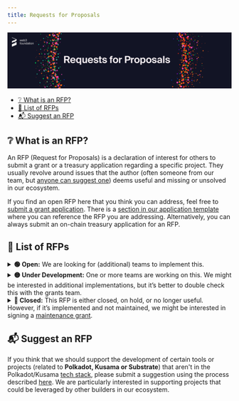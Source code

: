 ```yaml
---
title: Requests for Proposals
---
```


<p align="center">
  <img src="https://raw.githubusercontent.com/w3f/Grants-Program/master/static/img/rfp-header.png" style={{width:"1300px"}} />
</p>

- [❔ What is an RFP?](#-what-is-an-rfp)
- [📜 List of RFPs](#-list-of-rfps)
- [📬 Suggest an RFP](#-suggest-an-rfp)

## ❔ What is an RFP?

An RFP (Request for Proposals) is a declaration of interest for others to submit a grant or a treasury application regarding a specific project. They usually revolve around issues that the author (often someone from our team, but [anyone can suggest one](suggesting.md)) deems useful and missing or unsolved in our ecosystem.

If you find an open RFP here that you think you can address, feel free to [submit a grant application](process.md). There is a [section in our application template](https://github.com/w3f/Grants-Program/blob/master/applications/application-template.md#project-overview-page_facing_up) where you can reference the RFP you are addressing. Alternatively, you can always submit an on-chain treasury application for an RFP.


## 📜 List of RFPs

<details>
  <summary>
    <b>🟢 Open:</b> We are looking for (additional) teams to implement this.
  </summary>

  | RFP | Last Updated |
  | :-- | :----------: |
  | [Offline election tool](RFPs/offline_election_tool.md) | 22.09.2025 |

</details>

<details>
  <summary>
    <b>🟡 Under Development:</b> One or more teams are working on this. We might be interested in additional implementations, but it’s better to double check this with the grants team.
  </summary>

  | RFP | Last Updated |
  | :-- | :----------: |
  | [alternative_polkadot_host_implementations.md](RFPs/alternative_polkadot_host_implementations.md) | 02.03.2023 |
  | [analysis-website-and-data-platform.md](RFPs/analysis-website-and-data-platform.md) | 21.09.2023 |
  | [anti-collusion_infrastructure.md](RFPs/anti-collusion_infrastructure.md) | 21.09.2023 |
  | [data_analysis_tools.md](RFPs/data_analysis_tools.md) | 21.09.2023 |  
  | [decentralized-security-marketplace.md](RFPs/decentralized-security-marketplace.md) | 25.09.2023 |  
  | [identity-directory.md](RFPs/identity-directory.md) | 20.09.2023 |
  | [IDE_for_ink_Smart_Contracts.md](RFPs/IDE_for_ink_Smart_Contracts.md) | 20.09.2023 |
  | [implementation-benchmarking.md](RFPs/implementation-benchmarking.md) | 20.09.2023 |
  | [ink!_smart_contract_block_explorer.md](RFPs/ink_smart_contract_block_explorer.md) | 20.09.2023 |
  | [ISO_8583.md](RFPs/ISO_8583.md) | 20.09.2023 |
  | [move_smart_contract_pallet.md](RFPs/move_smart_contract_pallet.md) | 02.08.2023 |
  | [polkadot-protocol_conformance_tests.md](RFPs/polkadot-protocol_conformance_tests.md) | 21.09.2023 |
  | [Static-Analysis-for-Runtime-Pallets.md](RFPs/Static-Analysis-for-Runtime-Pallets.md) | 27.09.2023 |
  | [xcm-tool.md](RFPs/xcm-tool.md) | 21.09.2023 |

</details>


<details>
  <summary>
    <b>🔴 Closed:</b> This RFP is either closed, on hold, or no longer useful. However, if it’s implemented and not maintained, we might be interested in signing a 
    <a href="./maintenance.md">maintenance grant</a>.
  </summary>

  | RFP | Last Updated |
  | :-- | :----------: |
  | [action_research_opengov.md](RFPs/action_research_opengov.md) | 31.05.2024 |
  | [a-and-v-topology.md](RFPs/a-and-v-topology.md) | 04.09.2023 |
  | [alternative-polkadot-js-api-console.md](RFPs/alternative-polkadot-js-api-console.md) | 19.05.2023 |
  | [appi.md](RFPs/appi.md) | 20.07.2021 |
  | [bpf-contracts.md](RFPs/bpf-contracts.md) | 06.01.2023 |
  | [candle-auction.md](RFPs/candle-auction.md) | 02.02.2022 |  
  | [crowdloan_front_end_template.md](RFPs/crowdloan_front_end_template.md) | 25.04.2023 |  
  | [epassport-zk-validation.md](RFPs/epassport-zk-validation.md) | 21.03.2023 |
  | [formal_guarantees_for_grandpa.md](RFPs/formal_guarantees_for_grandpa.md) | 15.10.2024 |
  | [grant_management_webapp.md](RFPs/grant_management_webapp.md) | 25.09.2023 |
  | [ISO_20022.md](RFPs/ISO_20022.md) | 21.01.2025 |  
  | [jsonrpsee-proxy-support.md](RFPs/jsonrpsee-proxy-support.md) | 31.01.2024 |
  | [ksm-tipping-button.md](RFPs/ksm-tipping-button.md) | 20.07.2021 |  
  | [multi-chain-block-explorer.md](RFPs/multi-chain-block-explorer.md) | 27.09.2023 |
  | [on-chain-quadratic-funding.md](RFPs/on-chain-quadratic-funding.md) | 29.03.2022 | 
  | [parachain_validation_conformance_testing.md](RFPs/parachain_validation_conformance_testing.md) | 31.01.2024 |
  | [php-api.md](RFPs/php-api.md) | 27.05.2022 |  
  | [php-scale.md](RFPs/php-scale.md) | 23.11.2022 |  
  | [polkadot-collator-setup.md](RFPs/polkadot-collator-setup.md) | 22.03.2023 |
  | [privacy-enhancement-polkadot-extension.md](RFPs/privacy-enhancement-polkadot-extension.md) | 27.09.2023 |
  | [raft-validators.md](RFPs/raft-validators.md) | 31.01.2024 |
  | [scale-codec-comparator.md](RFPs/scale-codec-comparator.md) | 27.09.2023 |
  | [social-recovery-wallet.md](RFPs/social-recovery-wallet.md) | 03.03.2023 |
  | [staking-rewards-collector-front-end.md](RFPs/staking-rewards-collector-front-end.md) | 20.07.2021 |  
  | [sub-consensus.md](RFPs/sub-consensus.md) | 22.02.2024 |
  | [uncollateralized-stablecoin-research.md](RFPs/uncollateralized-stablecoin-research.md) | 01.01.2023 |
  | [uptane-for-substrate-design-and-scope.md](RFPs/uptane-for-substrate-design-and-scope.md) | 04.03.2023 |
  | [user-account-access-analysis.md](RFPs/user-account-access-analysis.md) | 24.10.2024 |
  | [validator-selection-algorithm.md](RFPs/validator-selection-algorithm.md) | 25.09.2023 |
  | [validator-setup-maintenance.md](RFPs/validator-setup-maintenance.md) | 24.08.2023 |
  | [wallet-aggregator-library.md](RFPs/wallet-aggregator-library.md) | 09.03.2023 |

</details>

## 📬 Suggest an RFP

If you think that we should support the development of certain tools or projects (related to **Polkadot, Kusama or Substrate**) that aren't in the Polkadot/Kusama [tech stack](https://wiki.polkadot.network/docs/build-open-source), please submit a suggestion using the process described [here](suggesting.md). We are particularly interested in supporting projects that could be leveraged by other builders in our ecosystem.
